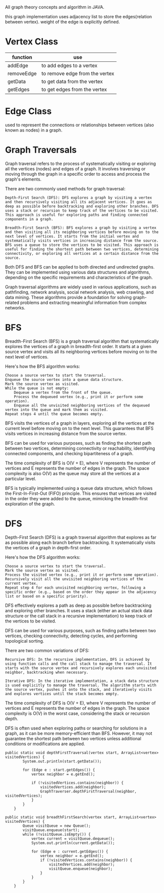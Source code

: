 All graph theory concepts and algorithm in JAVA.

this graph implementation uses adjacency list to store the edges(relation between vertex).
weight of the edge is explicitly defined.

# Vertex Class

| function | use|
|---------|-----|
|addEdge | to add edges to a vertex|
|removeEdge| to remove edge from the vertex|
| getData | to get data from the vertex|
| getEdges| to get edges from the vertex |

# Edge Class
used to represent the connections or relationships between vertices (also known as nodes) in a graph. 

# Graph Traversals
Graph traversal refers to the process of systematically visiting or exploring all the vertices (nodes) and edges of a graph. It involves traversing or moving through the graph in a specific order to access and process the graph's elements.

There are two commonly used methods for graph traversal:

    Depth-First Search (DFS): DFS explores a graph by visiting a vertex and then recursively visiting all its adjacent vertices. It goes as deep as possible before backtracking and exploring other branches. DFS uses a stack or recursion to keep track of the vertices to be visited. This approach is useful for exploring paths and finding connected components in a graph.

    Breadth-First Search (BFS): BFS explores a graph by visiting a vertex and then visiting all its neighboring vertices before moving on to the next level of vertices. It starts from the initial vertex and systematically visits vertices in increasing distance from the source. BFS uses a queue to store the vertices to be visited. This approach is useful for finding the shortest path between two vertices, determining connectivity, or exploring all vertices at a certain distance from the source.

Both DFS and BFS can be applied to both directed and undirected graphs. They can be implemented using various data structures and algorithms, depending on the specific requirements and characteristics of the graph.

Graph traversal algorithms are widely used in various applications, such as pathfinding, network analysis, social network analysis, web crawling, and data mining. These algorithms provide a foundation for solving graph-related problems and extracting meaningful information from complex networks.

# BFS 
 Breadth-First Search (BFS) is a graph traversal algorithm that systematically explores the vertices of a graph in breadth-first order. It starts at a given source vertex and visits all its neighboring vertices before moving on to the next level of vertices.

Here's how the BFS algorithm works:

    Choose a source vertex to start the traversal.
    Enqueue the source vertex into a queue data structure.
    Mark the source vertex as visited.
    While the queue is not empty:
        Dequeue a vertex from the front of the queue.
        Process the dequeued vertex (e.g., print it or perform some operation).
        Enqueue all the unvisited neighboring vertices of the dequeued vertex into the queue and mark them as visited.
    Repeat steps 4 until the queue becomes empty.

BFS visits the vertices of a graph in layers, exploring all the vertices at the current level before moving on to the next level. This guarantees that BFS visits vertices in increasing distance from the source vertex.

BFS can be used for various purposes, such as finding the shortest path between two vertices, determining connectivity or reachability, identifying connected components, and checking bipartiteness of a graph.

The time complexity of BFS is O(V + E), where V represents the number of vertices and E represents the number of edges in the graph. The space complexity is also O(V) as the queue may store all the vertices at a particular level.

BFS is typically implemented using a queue data structure, which follows the First-In-First-Out (FIFO) principle. This ensures that vertices are visited in the order they were added to the queue, mimicking the breadth-first exploration of the graph.

# DFS

Depth-First Search (DFS) is a graph traversal algorithm that explores as far as possible along each branch before backtracking. It systematically visits the vertices of a graph in depth-first order.

Here's how the DFS algorithm works:

    Choose a source vertex to start the traversal.
    Mark the source vertex as visited.
    Process the visited vertex (e.g., print it or perform some operation).
    Recursively visit all the unvisited neighboring vertices of the current vertex.
    Repeat step 4 for each unvisited neighboring vertex, following a specific order (e.g., based on the order they appear in the adjacency list or based on a specific priority).

DFS effectively explores a path as deep as possible before backtracking and exploring other branches. It uses a stack (either an actual stack data structure or the call stack in a recursive implementation) to keep track of the vertices to be visited.

DFS can be used for various purposes, such as finding paths between two vertices, checking connectivity, detecting cycles, and performing topological sorting.

There are two common variations of DFS:

    Recursive DFS: In the recursive implementation, DFS is achieved by using function calls and the call stack to manage the traversal. It starts with the source vertex and recursively explores each unvisited neighbor, backtracking when necessary.

    Iterative DFS: In the iterative implementation, a stack data structure is used explicitly to manage the traversal. The algorithm starts with the source vertex, pushes it onto the stack, and iteratively visits and explores vertices until the stack becomes empty.

The time complexity of DFS is O(V + E), where V represents the number of vertices and E represents the number of edges in the graph. The space complexity is O(V) in the worst case, considering the stack or recursion depth.

DFS is often used when exploring paths or searching for solutions in a graph, as it can be more memory-efficient than BFS. However, it may not guarantee the shortest path between two vertices unless additional conditions or modifications are applied.


```
public static void depthFirstTraversal(vertex start, ArrayList<vertex> visitedVertices) {
        System.out.println(start.getData());

        for (Edge e : start.getEdges()) {
            vertex neighbor = e.getEnd();

            if (!visitedVertices.contains(neighbor)) {
                visitedVertices.add(neighbor);
                GraphTraverser.depthFirstTraversal(neighbor, visitedVertices);
            }
        }
    }

```
```
public static void breadthFirstSearch(vertex start, ArrayList<vertex> visitedVertices) {
        Queue visitQueue = new Queue();
        visitQueue.enqueue(start);
        while (!visitQueue.isEmpty()) {
            vertex current = visitQueue.dequeue();
            System.out.println(current.getData());

            for (Edge e : current.getEdges()) {
                vertex neighbor = e.getEnd();
                if (!visitedVertices.contains(neighbor)) {
                    visitedVertices.add(neighbor);
                    visitQueue.enqueue(neighbor);
                }
            }
        }
    }

```
